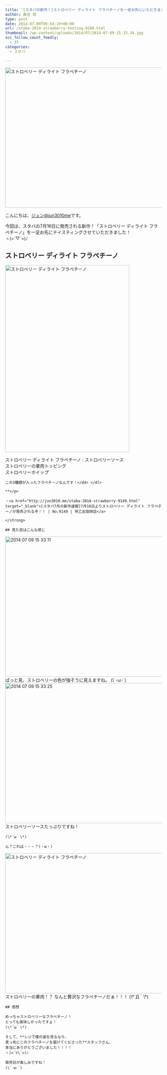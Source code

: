 ```yaml
---
title: '[スタバの新作！]ストロベリー ディライト フラペチーノを一足お先にいただきました！'
author: 魚住 惇
type: post
date: 2014-07-09T06:54:19+00:00
url: /staba-2014-strawberry-testing-9188.html
thumbnail: /wp-content/uploads/2014/07/2014-07-09-15.33.34.jpg
scc_follow_count_feedly:
  - 37
categories:
  - スタバ

---
```

<img decoding="async" loading="lazy" src="/wp-content/uploads/2014/07/2014-07-09-15.33.34.jpg" alt="ストロベリー ディライト フラペチーノ" title="2014-07-09 15.33.34.jpg" border="0" width="600" height="450" /><!--more-->

こんにちは、[ジュン@jun3010me][1]です。

今回は、スタバの7月16日に発売される新作！「ストロベリー ディライト フラペチーノ」を一足お先にテイスティングさせていただきました！  
ヽ(=´▽\`=)ﾉ

## ストロベリー ディライト フラペチーノ

<img decoding="async" loading="lazy" src="/wp-content/uploads/2014/07/NewImage.png" alt="ストロベリー ディライト フラペチーノ" title="NewImage.png" border="0" width="399" height="600" /> 

ストロベリー ディライト フラペチーノ
:   ストロベリーソース  
    ストロベリーの果肉トッピング  
    ストロベリーホイップ</p> 
    
    この3種類が入ったフラペチーノなんです！</dd> </dl> 
    
    **</p> 
    
    ・<a href="http://jun3010.me/staba-2014-strawberry-9149.html" target="_blank">[スタバ7月の新作速報]7月16日よりストロベリー ディライト フラペチーノが発売されるぞ！！ | No:9149 | 早乙女珈琲店</a>
    
    </strong>
    
    ## 見た目はこんな感じ
    
<img decoding="async" loading="lazy" src="/wp-content/uploads/2014/07/2014-07-09-15.33.11.jpg" alt="2014 07 09 15 33 11" title="2014-07-09 15.33.11.jpg" border="0" width="600" height="450" />  
    ぱっと見、ストロベリーの色が強そうに見えますね。  
    (\`･ω･´)
    
<img decoding="async" loading="lazy" src="/wp-content/uploads/2014/07/2014-07-09-15.33.25.jpg" alt="2014 07 09 15 33 25" title="2014-07-09 15.33.25.jpg" border="0" width="600" height="450" />  
    ストロベリーソースたっぷりですね！  
  
    (\*´ω｀\*)
    
    ん？これは・・・？(・ω・)
    
<img decoding="async" loading="lazy" src="/wp-content/uploads/2014/07/2014-07-09-15.33.34.jpg" alt="ストロベリー ディライト フラペチーノ" title="2014-07-09 15.33.34.jpg" border="0" width="600" height="450" />  
    ストロベリーの果肉！？  
    なんと贅沢なフラペチーノだぁ！！！  
    (\*´Д｀\*)
    
    ## 感想
    
    めっちゃストロベリーなフラペチーノ！  
    とっても美味しかったですよ！  
    (\*´ω｀\*)
    
    そして、**レジで僕の姿を見るなり、  
    真っ先にこのフラペチーノを届けてくださった**スタッフさん、  
    本当にありがとうございました！！！！  
    ヽ(=´▽\`=)ﾉ
    
    発売日が楽しみですね！  
    (\`･ω･´)

 [1]: https://twitter.com/jun3010me